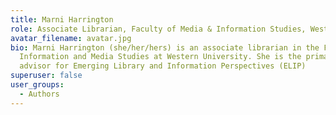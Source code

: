 ```yaml
---
title: Marni Harrington
role: Associate Librarian, Faculty of Media & Information Studies, Western University
avatar_filename: avatar.jpg
bio: Marni Harrington (she/her/hers) is an associate librarian in the Faculty of
  Information and Media Studies at Western University. She is the primary
  advisor for Emerging Library and Information Perspectives (ELIP)
superuser: false
user_groups:
  - Authors
---
```

